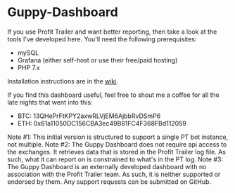 # Guppy-Dashboard

If you use Profit Trailer and want better reporting, then take a look at the tools I've developed here. You'll need the following prerequisites:

- mySQL
- Grafana (either self-host or use their free/paid hosting)
- PHP 7.x

Installation instructions are in the <a href="https://github.com/geeklingo/Guppy-Dashboard/wiki">wiki</a>.

If you find this dashboard useful, feel free to shout me a coffee for all the late nights that went into this:

- BTC: 13QHePrFtKPY2axwRLVjEM6AjbbRvDSmP6
- ETH: 0x61a11050DC156CBA3ec49B81FC4F368FBd112059

Note #1: This initial version is structured to support a single PT bot instance, not multiple.
Note #2: The Guppy Dashboard does not require api access to the exchanges. It retrieves data that is stored in the Profit Trailer log file. As such, what it can report on is constrained to what's in the PT log.
Note #3: The Guppy Dashboard is an externally developed dashboard with no association with the Profit Trailer team. As such, it is neither supported or endorsed by them. Any support requests can be submitted on GitHub.

